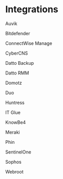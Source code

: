 # Integrations

Auvik

Bitdefender

ConnectWise Manage

CyberCNS

Datto Backup

Datto RMM

Domotz

Duo

Huntress

IT Glue

KnowBe4

Meraki

Phin

SentinelOne

Sophos

Webroot